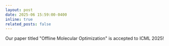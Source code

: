 ```yaml
---
layout: post
date: 2025-06 15:59:00-0400
inline: true
related_posts: false
---
```


Our paper titled "Offline Molecular Optimization" is accepted to ICML 2025!
